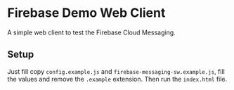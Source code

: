 # Firebase Demo Web Client

A simple web client to test the Firebase Cloud Messaging.
## Setup
Just fill copy `config.example.js` and `firebase-messaging-sw.example.js`, fill the values and remove the `.example` extension. Then run the `index.html` file.